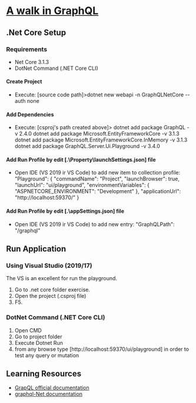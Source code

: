 # [A walk in GraphQL](/README.md)

## .Net Core Setup

### Requirements

* Net Core 3.1.3
* DotNet Command (.NET Core CLI)

#### Create Project

* Execute: [source code path]>dotnet new webapi -n GraphQLNetCore --auth none

#### Add Dependencies

* Execute: [csproj's path created above]>
    dotnet add package GraphQL -v 2.4.0
    dotnet add package Microsoft.EntityFrameworkCore -v 3.1.3
    dotnet add package Microsoft.EntityFrameworkCore.InMemory -v 3.1.3
    dotnet add package GraphQL.Server.Ui.Playground -v 3.4.0

#### Add Run Profile by edit [.\Property\launchSettings.json] file

* Open IDE (VS 2019 ir VS Code) to add new item to collection profile:
    "Playground": {
      "commandName": "Project",
      "launchBrowser": true,
      "launchUrl": "ui/playground",
      "environmentVariables": {
        "ASPNETCORE_ENVIRONMENT": "Development"
      },
      "applicationUrl": "http://localhost:59370/"
    }

#### Add Run Profile by edit [.\appSettings.json] file

* Open IDE (VS 2019 ir VS Code) to add new entry:
  "GraphQLPath": "/graphql"

## Run Application

### Using Visual Studio (2019/17)

The VS is an excellent for run the playground.

1. Go to .net core folder exercise.
2. Open the project (.csproj file)
3. F5.

### DotNet Command (.NET Core CLI)

1. Open CMD
2. Go to project folder
3. Execute Dotnet Run
4. from any browse type [http://localhost:59370/ui/playground] in order to test any query or mutation

## Learning Resources

* [GrapQL official documentation](https://graphql.org/learn/)
* [graphql-Net documentation](https://graphql-dotnet.github.io/docs/getting-started/introduction/)